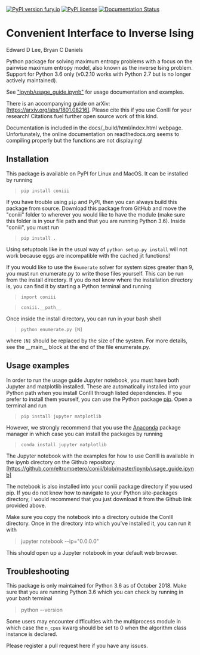[![PyPI version fury.io](https://badge.fury.io/py/coniii.svg)](https://pypi.python.org/pypi/coniii/) [![PyPI license](https://img.shields.io/pypi/l/coniii.svg)](https://pypi.python.org/pypi/coniii/) [![Documentation Status](https://readthedocs.org/projects/coniii/badge/?version=latest)](http://coniii.readthedocs.io/?badge=latest)

# Convenient Interface to Inverse Ising
Edward D Lee, Bryan C Daniels

Python package for solving maximum entropy problems with a focus on the pairwise maximum entropy
model, also known as the inverse Ising problem. Support for Python 3.6 only (v0.2.10 works with
Python 2.7 but is no longer actively maintained).

See ["ipynb/usage_guide.ipynb"](https://github.com/eltrompetero/coniii/blob/master/ipynb/usage_guide.ipynb)
for usage documentation and examples.

There is an accompanying guide on arXiv: [https://arxiv.org/abs/1801.08216]. Please cite this if you
use ConIII for your research! Citations fuel further open source work of this kind.

Documentation is included in the docs/\_build/html/index.html webpage. Unfortunately, the online
documentation on readthedocs.org seems to compiling properly but the functions are not displaying!

## Installation
This package is available on PyPI for Linux and MacOS. It can be installed by running  
>`pip install coniii`

If you have trouble using `pip` and PyPI, then you can always build this package from source.
Download this package from GitHub and move the "coniii" folder to wherever you would like to have
the module (make sure this folder is in your file path and that you are running Python 3.6).  Inside
"coniii", you must run
> `pip install .`

Using setuptools like in the usual way of `python setup.py install` will not work because eggs are
incompatible with the cached jit functions!

If you would like to use the `Enumerate` solver for system sizes greater than 9, you must run
enumerate.py to write those files yourself. This can be run from the install directory.  If you do
not know where the installation directory is, you can find it by starting a Python terminal and
running
> `import coniii`

> `coniii.__path__`

Once inside the install directory, you can run in your bash shell
>`python enumerate.py [N]` 

where `[N]` should be replaced by the size of the system. For more details, see the \_\_main\_\_ block
at the end of the file enumerate.py.

## Usage examples
In order to run the usage guide Jupyter notebook, you must have both Jupyter and matplotlib
installed. These are automatically installed into your Python path when you install ConIII through
listed dependencies. If you prefer to install them yourself, you can use the Python package
[pip](https://pypi.org/project/pip/). Open a terminal and run
>`pip install jupyter matplotlib`

However, we strongly recommend that you use the [Anaconda](https://www.anaconda.com/download/)
package manager in which case you can install the packages by running
>`conda install jupyter matplotlib`

The Jupyter notebook with the examples for how to use ConIII is available in the ipynb directory on
the Github repository: [https://github.com/eltrompetero/coniii/blob/master/ipynb/usage_guide.ipynb]

The notebook is also installed into your coniii package directory if you used pip. If you do not
know how to navigate to your Python site-packages directory, I would recommend that you just
download it from the Github link provided above.

Make sure you copy the notebook into a directory outside the ConIII directory. Once in the directory
into which you've installed it, you can run it with
> jupyter notebook --ip="0.0.0.0"

This should open up a Jupyter notebook in your default web browser.

## Troubleshooting
This package is only maintained for Python 3.6 as of October 2018. Make sure that you are running
Python 3.6 which you can check by running in your bash terminal
> python --version

Some users may encounter difficulties with the multiprocess module in which case the `n_cpus` kwarg
should be set to 0 when the algorithm class instance is declared.

Please register a pull request here if you have any issues.
